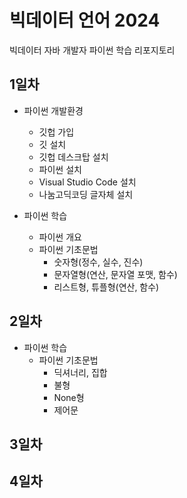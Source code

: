 # 빅데이터 언어 2024

빅데이터 자바 개발자 파이썬 학습 리포지토리

## 1일차

- 파이썬 개발환경

  - 깃헙 가입
  - 깃 설치
  - 깃헙 데스크탑 설치
  - 파이썬 설치
  - Visual Studio Code 설치
  - 나눔고딕코딩 글자체 설치

- 파이썬 학습
  - 파이썬 개요
  - 파이썬 기초문법
    - 숫자형(정수, 실수, 진수)
    - 문자열형(연산, 문자열 포맷, 함수)
    - 리스트형, 튜플형(연산, 함수)

## 2일차

- 파이썬 학습
  - 파이썬 기초문법
    - 딕셔너리, 집합
    - 불형
    - None형
    - 제어문

## 3일차

## 4일차
